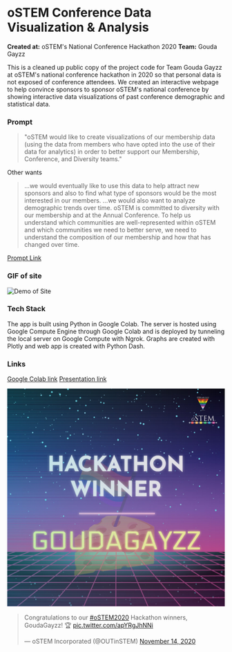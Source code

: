 # oSTEM Conference Data Visualization & Analysis

**Created at:** oSTEM's National Conference Hackathon 2020 
**Team:** Gouda Gayzz

This is a cleaned up public copy of the project code for Team Gouda Gayzz at oSTEM's national conference hackathon in 2020 so that personal data is not exposed of conference attendees. We created an interactive webpage to help convince sponsors to sponsor oSTEM's national conference by showing interactive data visualizations of past conference demographic and statistical data. 

### Prompt

> "oSTEM would like to create visualizations of our membership data (using the data from members who have opted into the use of their data for analytics) in order to better support our Membership, Conference, and Diversity teams."

Other wants

> ...we would eventually like to use this data to help attract new sponsors and also to find what type of sponsors would be the most interested in our members. 
> ...we would also want to analyze demographic trends over time.  oSTEM is committed to diversity with our membership and at the Annual Conference. To help us understand which communities are well-represented within oSTEM and which communities we need to better serve, we need to understand the composition of our membership and how that has changed over time.

[Prompt Link](https://www.notion.so/Conference-Data-Visualization-Analysis-8f8722c229d64c5a8da2b8610317ab30)

### GIF of site
![Demo of Site](site-demo.gif)

### Tech Stack
The app is built using Python in Google Colab. The server is hosted using Google Compute Engine through Google Colab and is deployed by tunneling the local server on Google Compute with Ngrok. Graphs are created with Plotly and web app is created with Python Dash.

### Links
[Google Colab link](https://colab.research.google.com/drive/1NtZeX5P1TWRXsITaFYyG3DmqDMnPsZgs?authuser=1#scrollTo=5vb1CYKm-w3L)
[Presentation link](https://docs.google.com/presentation/d/1MyG4YmxjUO01HL0-dMUT7M9AxKQD43boELYwVoJ3Rog/edit#slide=id.gab23da617d_1_32)

![Twitter Pic](twitter-pic.JPG)

<blockquote class="twitter-tweet"><p lang="en" dir="ltr">Congratulations to our <a href="https://twitter.com/hashtag/oSTEM2020?src=hash&amp;ref_src=twsrc%5Etfw">#oSTEM2020</a> Hackathon winners, GoudaGayzz! 🏆 <a href="https://t.co/apYRgJhNNi">pic.twitter.com/apYRgJhNNi</a></p>&mdash; oSTEM Incorporated (@OUTinSTEM) <a href="https://twitter.com/OUTinSTEM/status/1327724990263742464?ref_src=twsrc%5Etfw">November 14, 2020</a></blockquote> <script async src="https://platform.twitter.com/widgets.js" charset="utf-8"></script>